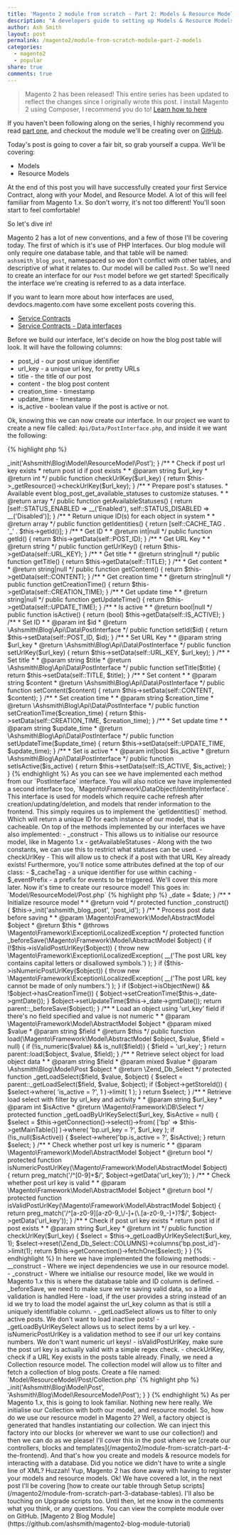```yaml
---
title: 'Magento 2 module from scratch - Part 2: Models & Resource Models'
description: "A developers guide to setting up Models & Resource Models in Magento 2."
author: Ash Smith
layout: post
permalink: /magento2/module-from-scratch-module-part-2-models
categories:
  - magento2
  - popular
share: true
comments: true
---
```


> Magento 2 has been released! This entire series has been updated to reflect the changes since I originally wrote this post.
> I install Magento 2 using Composer, I recommend you do to! [Learn how to here](http://devdocs.magento.com/guides/v2.0/install-gde/install-quick-ref.html#installation-part-1-getting-started)

If you haven't been following along on the series, I highly recommend you read [part one](/magento2/module-from-scratch-module-part-1-setup/), and checkout the module we'll be creating over on [GitHub](https://github.com/ashsmith/magento2-blog-module-tutorial).

Today's post is going to cover a fair bit, so grab yourself a cuppa. We'll be covering:

- Models
- Resource Models

At the end of this post you will have successfully created your first Service Contract, along with your Model, and Resource Model. A lot of this will feel familiar from Magento 1.x. So don't worry, it's not too different! You'll soon start to feel comfortable!

So let's dive in!

Magento 2 has a lot of new conventions, and a few of those I'll be covering today. The first of which
is it's use of PHP Interfaces. Our blog module will only require one database table, and that table will be named: `ashsmith_blog_post`, namespaced so we don't conflict with other tables, and descriptive of what it relates to. Our model will be called `Post`. So we'll need to create an interface for our `Post` model before we get started! Specifically the interface we're creating is referred to as a data interface.

If you want to learn more about how interfaces are used, devdocs.magento.com have some excellent posts covering this.

- [Service Contracts](http://devdocs.magento.com/guides/v2.0/extension-dev-guide/service-contracts/service-contracts.html)
- [Service Contracts - Data interfaces](http://devdocs.magento.com/guides/v2.0//extension-dev-guide/service-contracts/design-patterns.html#data-interfaces)

Before we build our interface, let's decide on how the blog post table will look. It will have the following columns:

- post_id - our post unique identifier
- url_key - a unique url key, for pretty URLs
- title - the title of our post
- content - the blog post content
- creation_time - timestamp
- update_time - timestamp
- is_active - boolean value if the post is active or not.

Ok, knowing this we can now create our interface. In our project we want to create a new file called: `Api/Data/PostInterface.php`, and inside it we want the following:

{% highlight php %}
<?php
namespace Ashsmith\Blog\Api\Data;


interface PostInterface
{
    /**
     * Constants for keys of data array. Identical to the name of the getter in snake case
     */
    const POST_ID       = 'post_id';
    const URL_KEY       = 'url_key';
    const TITLE         = 'title';
    const CONTENT       = 'content';
    const CREATION_TIME = 'creation_time';
    const UPDATE_TIME   = 'update_time';
    const IS_ACTIVE     = 'is_active';

    /**
     * Get ID
     *
     * @return int|null
     */
    public function getId();

    /**
     * Get URL Key
     *
     * @return string
     */
    public function getUrlKey();

    /**
     * Get title
     *
     * @return string|null
     */
    public function getTitle();

    /**
     * Get content
     *
     * @return string|null
     */
    public function getContent();

    /**
     * Get creation time
     *
     * @return string|null
     */
    public function getCreationTime();

    /**
     * Get update time
     *
     * @return string|null
     */
    public function getUpdateTime();

    /**
     * Is active
     *
     * @return bool|null
     */
    public function isActive();

    /**
     * Set ID
     *
     * @param int $id
     * @return \Ashsmith\Blog\Api\Data\PostInterface
     */
    public function setId($id);

    /**
     * Set URL Key
     *
     * @param string $url_key
     * @return \Ashsmith\Blog\Api\Data\PostInterface
     */
    public function setUrlKey($url_key);

    /**
     * Set title
     *
     * @param string $title
     * @return \Ashsmith\Blog\Api\Data\PostInterface
     */
    public function setTitle($title);

    /**
     * Set content
     *
     * @param string $content
     * @return \Ashsmith\Blog\Api\Data\PostInterface
     */
    public function setContent($content);

    /**
     * Set creation time
     *
     * @param string $creationTime
     * @return \Ashsmith\Blog\Api\Data\PostInterface
     */
    public function setCreationTime($creationTime);

    /**
     * Set update time
     *
     * @param string $updateTime
     * @return \Ashsmith\Blog\Api\Data\PostInterface
     */
    public function setUpdateTime($updateTime);

    /**
     * Set is active
     *
     * @param int|bool $isActive
     * @return \Ashsmith\Blog\Api\Data\PostInterface
     */
    public function setIsActive($isActive);
}
{% endhighlight %}

This interface has defined all the setters and getters we would use when interacting with our model.
It also outlines all the methods we must implement! So, let's create our Model!

This file goes to: `Model/Post.php`

{% highlight php %}
<?php namespace Ashsmith\Blog\Model;

use Ashsmith\Blog\Api\Data\PostInterface;
use Magento\Framework\DataObject\IdentityInterface;

class Post  extends \Magento\Framework\Model\AbstractModel implements PostInterface, IdentityInterface
{

    /**#@+
     * Post's Statuses
     */
    const STATUS_ENABLED = 1;
    const STATUS_DISABLED = 0;
    /**#@-*/

    /**
     * CMS page cache tag
     */
    const CACHE_TAG = 'blog_post';

    /**
     * @var string
     */
    protected $_cacheTag = 'blog_post';

    /**
     * Prefix of model events names
     *
     * @var string
     */
    protected $_eventPrefix = 'blog_post';

    /**
     * Initialize resource model
     *
     * @return void
     */
    protected function _construct()
    {
        $this->_init('Ashsmith\Blog\Model\ResourceModel\Post');
    }

    /**
     * Check if post url key exists
     * return post id if post exists
     *
     * @param string $url_key
     * @return int
     */
    public function checkUrlKey($url_key)
    {
        return $this->_getResource()->checkUrlKey($url_key);
    }

    /**
     * Prepare post's statuses.
     * Available event blog_post_get_available_statuses to customize statuses.
     *
     * @return array
     */
    public function getAvailableStatuses()
    {
        return [self::STATUS_ENABLED => __('Enabled'), self::STATUS_DISABLED => __('Disabled')];
    }
    /**
     * Return unique ID(s) for each object in system
     *
     * @return array
     */
    public function getIdentities()
    {
        return [self::CACHE_TAG . '_' . $this->getId()];
    }

    /**
     * Get ID
     *
     * @return int|null
     */
    public function getId()
    {
        return $this->getData(self::POST_ID);
    }

    /**
     * Get URL Key
     *
     * @return string
     */
    public function getUrlKey()
    {
        return $this->getData(self::URL_KEY);
    }

    /**
     * Get title
     *
     * @return string|null
     */
    public function getTitle()
    {
        return $this->getData(self::TITLE);
    }

    /**
     * Get content
     *
     * @return string|null
     */
    public function getContent()
    {
        return $this->getData(self::CONTENT);
    }

    /**
     * Get creation time
     *
     * @return string|null
     */
    public function getCreationTime()
    {
        return $this->getData(self::CREATION_TIME);
    }

    /**
     * Get update time
     *
     * @return string|null
     */
    public function getUpdateTime()
    {
        return $this->getData(self::UPDATE_TIME);
    }

    /**
     * Is active
     *
     * @return bool|null
     */
    public function isActive()
    {
        return (bool) $this->getData(self::IS_ACTIVE);
    }

    /**
     * Set ID
     *
     * @param int $id
     * @return \Ashsmith\Blog\Api\Data\PostInterface
     */
    public function setId($id)
    {
        return $this->setData(self::POST_ID, $id);
    }

    /**
     * Set URL Key
     *
     * @param string $url_key
     * @return \Ashsmith\Blog\Api\Data\PostInterface
     */
    public function setUrlKey($url_key)
    {
        return $this->setData(self::URL_KEY, $url_key);
    }

    /**
     * Set title
     *
     * @param string $title
     * @return \Ashsmith\Blog\Api\Data\PostInterface
     */
    public function setTitle($title)
    {
        return $this->setData(self::TITLE, $title);
    }

    /**
     * Set content
     *
     * @param string $content
     * @return \Ashsmith\Blog\Api\Data\PostInterface
     */
    public function setContent($content)
    {
        return $this->setData(self::CONTENT, $content);
    }

    /**
     * Set creation time
     *
     * @param string $creation_time
     * @return \Ashsmith\Blog\Api\Data\PostInterface
     */
    public function setCreationTime($creation_time)
    {
        return $this->setData(self::CREATION_TIME, $creation_time);
    }

    /**
     * Set update time
     *
     * @param string $update_time
     * @return \Ashsmith\Blog\Api\Data\PostInterface
     */
    public function setUpdateTime($update_time)
    {
        return $this->setData(self::UPDATE_TIME, $update_time);
    }

    /**
     * Set is active
     *
     * @param int|bool $is_active
     * @return \Ashsmith\Blog\Api\Data\PostInterface
     */
    public function setIsActive($is_active)
    {
        return $this->setData(self::IS_ACTIVE, $is_active);
    }

}
{% endhighlight %}

As you can see we have implemented each method from our `PostInterface` interface. You will also notice
we have implemented a second interface too, `Magento\Framework\DataObject\IdentityInterface`. This interface
is used for models which require cache refresh after creation/updating/deletion, and models that render
information to the frontend. This simply requires us to implement the `getIdentities()` method. Which will return a unique ID for each instance of our model, that is cacheable.

On top of the methods implemented by our interfaces we have also implemented:

- _construct - This allows us to initialise our resource model, like in Magento 1.x
- getAvailableStatuses - Along with the two constants, we can use this to restrict what statuses can be used.
- checkUrlKey - This will allow us to check if a post with that URL Key already exists!

Furthermore, you'll notice some attributes defined at the top of our class:

- $_cacheTag - a unique identifier for use within caching
- $_eventPrefix - a prefix for events to be triggered. We'll cover this more later.

Now it's time to create our resource model! This goes in: `Model/ResourceModel/Post.php`

{% highlight php %}
<?php
namespace Ashsmith\Blog\Model\ResourceModel;

/**
 * Blog post mysql resource
 */
class Post extends \Magento\Framework\Model\ResourceModel\Db\AbstractDb
{

    /**
     * @var \Magento\Framework\Stdlib\DateTime\DateTime
     */
    protected $_date;

    /**
     * Construct
     *
     * @param \Magento\Framework\Model\ResourceModel\Db\Context $context
     * @param \Magento\Framework\Stdlib\DateTime\DateTime $date
     * @param string|null $resourcePrefix
     */
    public function __construct(
        \Magento\Framework\Model\ResourceModel\Db\Context $context,
        \Magento\Framework\Stdlib\DateTime\DateTime $date,
        $resourcePrefix = null
    ) {
        parent::__construct($context, $resourcePrefix);
        $this->_date = $date;
    }

    /**
     * Initialize resource model
     *
     * @return void
     */
    protected function _construct()
    {
        $this->_init('ashsmith_blog_post', 'post_id');
    }

    /**
     * Process post data before saving
     *
     * @param \Magento\Framework\Model\AbstractModel $object
     * @return $this
     * @throws \Magento\Framework\Exception\LocalizedException
     */
    protected function _beforeSave(\Magento\Framework\Model\AbstractModel $object)
    {

        if (!$this->isValidPostUrlKey($object)) {
            throw new \Magento\Framework\Exception\LocalizedException(
                __('The post URL key contains capital letters or disallowed symbols.')
            );
        }

        if ($this->isNumericPostUrlKey($object)) {
            throw new \Magento\Framework\Exception\LocalizedException(
                __('The post URL key cannot be made of only numbers.')
            );
        }

        if ($object->isObjectNew() && !$object->hasCreationTime()) {
            $object->setCreationTime($this->_date->gmtDate());
        }

        $object->setUpdateTime($this->_date->gmtDate());

        return parent::_beforeSave($object);
    }

    /**
     * Load an object using 'url_key' field if there's no field specified and value is not numeric
     *
     * @param \Magento\Framework\Model\AbstractModel $object
     * @param mixed $value
     * @param string $field
     * @return $this
     */
    public function load(\Magento\Framework\Model\AbstractModel $object, $value, $field = null)
    {
        if (!is_numeric($value) && is_null($field)) {
            $field = 'url_key';
        }

        return parent::load($object, $value, $field);
    }

    /**
     * Retrieve select object for load object data
     *
     * @param string $field
     * @param mixed $value
     * @param \Ashsmith\Blog\Model\Post $object
     * @return \Zend_Db_Select
     */
    protected function _getLoadSelect($field, $value, $object)
    {
        $select = parent::_getLoadSelect($field, $value, $object);

        if ($object->getStoreId()) {

            $select->where(
                'is_active = ?',
                1
            )->limit(
                1
            );
        }

        return $select;
    }

    /**
     * Retrieve load select with filter by url_key and activity
     *
     * @param string $url_key
     * @param int $isActive
     * @return \Magento\Framework\DB\Select
     */
    protected function _getLoadByUrlKeySelect($url_key, $isActive = null)
    {
        $select = $this->getConnection()->select()->from(
            ['bp' => $this->getMainTable()]
        )->where(
            'bp.url_key = ?',
            $url_key
        );

        if (!is_null($isActive)) {
            $select->where('bp.is_active = ?', $isActive);
        }

        return $select;
    }

    /**
     *  Check whether post url key is numeric
     *
     * @param \Magento\Framework\Model\AbstractModel $object
     * @return bool
     */
    protected function isNumericPostUrlKey(\Magento\Framework\Model\AbstractModel $object)
    {
        return preg_match('/^[0-9]+$/', $object->getData('url_key'));
    }

    /**
     *  Check whether post url key is valid
     *
     * @param \Magento\Framework\Model\AbstractModel $object
     * @return bool
     */
    protected function isValidPostUrlKey(\Magento\Framework\Model\AbstractModel $object)
    {
        return preg_match('/^[a-z0-9][a-z0-9_\/-]+(\.[a-z0-9_-]+)?$/', $object->getData('url_key'));
    }

    /**
     * Check if post url key exists
     * return post id if post exists
     *
     * @param string $url_key
     * @return int
     */
    public function checkUrlKey($url_key)
    {
        $select = $this->_getLoadByUrlKeySelect($url_key, 1);
        $select->reset(\Zend_Db_Select::COLUMNS)->columns('bp.post_id')->limit(1);

        return $this->getConnection()->fetchOne($select);
    }
}
{% endhighlight %}

In here we have implemented the following methods:

- __construct - Where we inject dependencies we use in our resource model.
- _construct - Where we initialise our resource model, like we would in Magento 1.x this is where the database table and ID column is defined.
- _beforeSave, we need to make sure we're saving valid data, so a little validation is handled Here
- load, if the user provides a string instead of an id we try to load the model against the url_key column as that is still a uniquely identifiable column.
- _getLoadSelect allows us to filter to only active posts. We don't want to load inactive posts!
- _getLoadByUrlKeySelect allows us to select items by a url key.
- isNumericPostUrlKey is a validation method to see if our url key contains numbers. We don't want numeric url keys!
- isValidPostUrlKey, make sure the post url key is actually valid with a simple regex check.
- checkUrlKey, check if a URL Key exists in the posts table already.

Finally, we need a Collection resource model. The collection model will allow us to filter and fetch a collection of blog posts.

Create a file named: `Model/ResourceModel/Post/Collection.php`

{% highlight php %}
<?php namespace Ashsmith\Blog\Model\ResourceModel\Post;

class Collection extends \Magento\Framework\Model\ResourceModel\Db\Collection\AbstractCollection
{
    /**
     * @var string
     */
    protected $_idFieldName = 'post_id';

    /**
     * Define resource model
     *
     * @return void
     */
    protected function _construct()
    {
        $this->_init('Ashsmith\Blog\Model\Post', 'Ashsmith\Blog\Model\ResourceModel\Post');
    }

}
{% endhighlight %}

As per Magento 1.x, this is going to look familiar. Nothing new here really. We initialise our Collection with both our model, and resource model.

So, how do we use our resource model in Magento 2? Well, a factory object is generated that handles instantiating our collection. We can inject this factory into our blocks (or wherever we want to use our collection!) and then we can do as we please! I'll cover this in the  post where we [create our controllers, blocks and templates](/magento2/module-from-scratch-part-4-the-frontend).

And that's how you create and models & resource models for interacting with a database. Did you notice we didn't have to write a single line of XML? Huzzah! Yup, Magento 2 has done away with having to register your models and resource models.

Ok! We have covered a lot, in the next post I'll be covering [how to create our table through Setup scripts](/magento2/module-from-scratch-part-3-database-tables). I'll also be touching on Upgrade scripts too. Until then, let me know in the comments what you think, or any questions.

You can view the complete module over on GitHub. [Magento 2 Blog Module](https://github.com/ashsmith/magento2-blog-module-tutorial)
